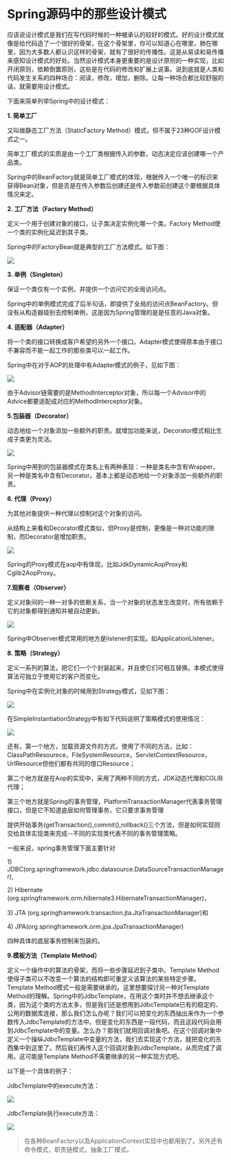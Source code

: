 # Spring源码中的那些设计模式

应该说设计模式是我们在写代码时候的一种被承认的较好的模式。好的设计模式就像是给代码造了一个很好的骨架，在这个骨架里，你可以知道心在哪里，肺在哪里，因为大多数人都认识这样的骨架，就有了很好的传播性。这是从易读和易传播来感知设计模式的好处。当然设计模式本身更重要的是设计原则的一种实现，比如开闭原则，依赖倒置原则，这些是在代码的修改和扩展上说事。说到底就是人类和代码发生关系的四种场合：阅读，修改，增加，删除。让每一种场合都比较舒服的话，就需要用设计模式。

下面来简单列举Spring中的设计模式：

**1. 简单工厂**

又叫做静态工厂方法（StaticFactory Method）模式，但不属于23种GOF设计模式之一。

简单工厂模式的实质是由一个工厂类根据传入的参数，动态决定应该创建哪一个产品类。

Spring中的BeanFactory就是简单工厂模式的体现，根据传入一个唯一的标识来获得Bean对象，但是否是在传入参数后创建还是传入参数前创建这个要根据具体情况来定。

**2. 工厂方法（Factory Method）**

定义一个用于创建对象的接口，让子类决定实例化哪一个类。Factory Method使一个类的实例化延迟到其子类。

Spring中的FactoryBean就是典型的工厂方法模式。如下图：

![](/assets/import-factorymethod-01.png)

**3. 单例（Singleton）**

保证一个类仅有一个实例，并提供一个访问它的全局访问点。

Spring中的单例模式完成了后半句话，即提供了全局的访问点BeanFactory。但没有从构造器级别去控制单例，这是因为Spring管理的是是任意的Java对象。

**4. 适配器（Adapter）**

将一个类的接口转换成客户希望的另外一个接口。Adapter模式使得原本由于接口不兼容而不能一起工作的那些类可以一起工作。

Spring中在对于AOP的处理中有Adapter模式的例子，见如下图：

![](/assets/import-adapter-11.png)

由于Advisor链需要的是MethodInterceptor对象，所以每一个Advisor中的Advice都要适配成对应的MethodInterceptor对象。

**5.包装器（Decorator）**

动态地给一个对象添加一些额外的职责。就增加功能来说，Decorator模式相比生成子类更为灵活。

![](/assets/import-decorator-01.png)

Spring中用到的包装器模式在类名上有两种表现：一种是类名中含有Wrapper，另一种是类名中含有Decorator。基本上都是动态地给一个对象添加一些额外的职责。

**6. 代理（Proxy）**

为其他对象提供一种代理以控制对这个对象的访问。

从结构上来看和Decorator模式类似，但Proxy是控制，更像是一种对功能的限制，而Decorator是增加职责。

![](/assets/import-proxy-11.png)

Spring的Proxy模式在aop中有体现，比如JdkDynamicAopProxy和Cglib2AopProxy。

**7.观察者（Observer）**

定义对象间的一种一对多的依赖关系，当一个对象的状态发生改变时，所有依赖于它的对象都得到通知并被自动更新。

![](/assets/import-observer-01.png)

Spring中Observer模式常用的地方是listener的实现。如ApplicationListener。

**8. 策略（Strategy）**

定义一系列的算法，把它们一个个封装起来，并且使它们可相互替换。本模式使得算法可独立于使用它的客户而变化。

Spring中在实例化对象的时候用到Strategy模式，见如下图：

![](/assets/import-strategy-01.png)

在SimpleInstantiationStrategy中有如下代码说明了策略模式的使用情况：

![](/assets/import-strategy-02.png)

还有，第一个地方，加载资源文件的方式，使用了不同的方法，比如：ClassPathResourece，FileSystemResource，ServletContextResource，UrlResource但他们都有共同的借口Resource；

第二个地方就是在Aop的实现中，采用了两种不同的方式，JDK动态代理和CGLIB代理；

第三个地方就是Spring的事务管理，PlatformTransactionManager代表事务管理接口，但是它不知道底层如何管理事务，它只要求事务管理

提供开始事务\(getTransaction\(\),commit\(\),rollback\(\)三个方法，但是如何实现则交给具体实现类来完成--不同的实现类代表不同的事务管理策略。

一般来说，spring事务管理下面主要针对

1\) JDBC\(org.springframework.jdbc.datasource.DataSourceTransactionManager\),

2\) Hibernate \(org.springframework.orm.hibernate3.HibernateTransactionManager\)，

3\) JTA \(org.springframework.transaction.jta.JtaTransactionManager\)和

4\) JPA\(org.springframework.orm.jpa.JpaTransactionManager\)

四种具体的底层事务控制来包装的。

**9.模板方法（Template Method）**

定义一个操作中的算法的骨架，而将一些步骤延迟到子类中。Template Method使得子类可以不改变一个算法的结构即可重定义该算法的某些特定步骤。Template Method模式一般是需要继承的。这里想要探讨另一种对Template Method的理解。Spring中的JdbcTemplate，在用这个类时并不想去继承这个类，因为这个类的方法太多，但是我们还是想用到JdbcTemplate已有的稳定的、公用的数据库连接，那么我们怎么办呢？我们可以把变化的东西抽出来作为一个参数传入JdbcTemplate的方法中。但是变化的东西是一段代码，而且这段代码会用到JdbcTemplate中的变量。怎么办？那我们就用回调对象吧。在这个回调对象中定义一个操纵JdbcTemplate中变量的方法，我们去实现这个方法，就把变化的东西集中到这里了。然后我们再传入这个回调对象到JdbcTemplate，从而完成了调用。这可能是Template Method不需要继承的另一种实现方式吧。

以下是一个具体的例子：

JdbcTemplate中的execute方法：

![](http://www.uml.org.cn/j2ee/images/2013010748.png)

JdbcTemplate执行execute方法：

![](http://www.uml.org.cn/j2ee/images/2013010749.png)

> 在各种BeanFactory以及ApplicationContext实现中也都用到了。另外还有命令模式，职责链模式，抽象工厂模式。



